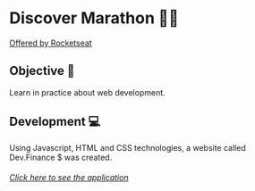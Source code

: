 # Discover Marathon :woman_technologist:
<a href="https://maratonadiscover.rocketseat.com.br/inscricao">Offered by Rocketseat</a>

## Objective :dart: 
Learn in practice about web development.

## Development :computer:
Using Javascript, HTML and CSS technologies, a website called Dev.Finance $ was created.

###### <a href="https://dev-finances-luannagarla.netlify.app/"> Click here to see the application</a>
